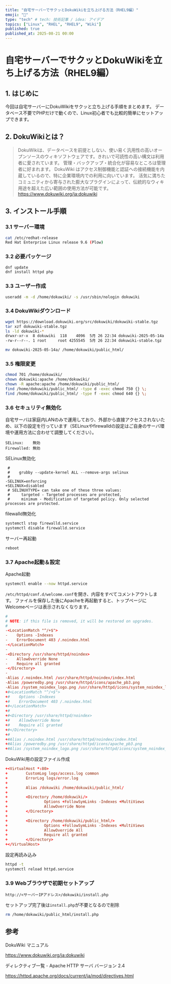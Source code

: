 ```yaml
---
title: "自宅サーバーでサクッとDokuWikiを立ち上げる方法（RHEL9編）"
emoji: "📝"
type: "tech" # tech: 技術記事 / idea: アイデア
topics: ["Linux", "RHEL", "RHEL9", "Wiki"]
published: true
published_at: 2025-08-21 00:00
---
```


# 自宅サーバーでサクッとDokuWikiを立ち上げる方法（RHEL9編）

## 1. はじめに

今回は自宅サーバーにDokuWikiをサクッと立ち上げる手順をまとめます。
データベース不要でPHPだけで動くので、Linux初心者でも比較的簡単にセットアップできます。

## 2. DokuWikiとは？

>DokuWikiは、データベースを前提としない、使い易く汎用性の高いオープンソースのウィキソフトウェアです。​きれいで可読性の高い構文は利用者に愛されています。 管理・バックアップ・統合化が容易なところは管理者に好まれます。 DokuWiki はアクセス制御機能と認証への接続機能を内蔵しているので、特に企業環境内での利用に向いています。 活気に満ちたコミュニティから寄与された膨大なプラグインによって、伝統的なウィキ用途を超えた広い範囲の使用方法が可能です。
>https://www.dokuwiki.org/ja:dokuwiki

## 3. インストール手順

### 3.1 サーバー環境

```bash
cat /etc/redhat-release
Red Hat Enterprise Linux release 9.6 (Plow)
```

### 3.2 必要パッケージ

```bash
dnf update
dnf install httpd php
```

### 3.3 ユーザー作成

```bash
useradd -m -d /home/dokuwiki/ -s /usr/sbin/nologin dokuwiki
```

### 3.4 DokuWikiダウンロード

```bash
wget https://download.dokuwiki.org/src/dokuwiki/dokuwiki-stable.tgz
tar xzf dokuwiki-stable.tgz
ls -ld dokuwiki-*
drwxr-xr-x  8 dokuwiki  118    4096  5月 26 22:34 dokuwiki-2025-05-14a
-rw-r--r--. 1 root     root 4255545  5月 26 22:34 dokuwiki-stable.tgz

mv dokuwiki-2025-05-14a/ /home/dokuwiki/public_html/
```

### 3.5 権限変更

```bash
chmod 701 /home/dokuwiki/
chown dokuwiki:apache /home/dokuwiki/
chown -R apache:apache /home/dokuwiki/public_html/
find /home/dokuwiki/public_html/ -type d -exec chmod 750 {} \;
find /home/dokuwiki/public_html/ -type f -exec chmod 640 {} \;
```

### 3.6 セキュリティ無効化

自宅サーバは家庭内LANのみで運用しており、外部から直接アクセスされないため、以下の設定を行っています（SELinuxやfirewalldの設定はご自身のサーバ環境や運用方法に合わせて調整してください）。
```
SELinux:    無効
Firewalled: 無効
```

SELinux無効化
```diff:/etc/selinux/config
 #
 #    grubby --update-kernel ALL --remove-args selinux
 #
-SELINUX=enforcing
+SELINUX=disabled
 # SELINUXTYPE= can take one of these three values:
 #     targeted - Targeted processes are protected,
 #     minimum - Modification of targeted policy. Only selected processes are protected.
```

filewalld無効化
```bash
systemctl stop firewalld.service
systemctl disable firewalld.service
```

サーバー再起動
```bash
reboot
```

### 3.7 Apache起動＆設定

Apache起動
```bash
systemctl enable --now httpd.service
```

`/etc/httpd/conf.d/welcome.conf`を開き、内容をすべてコメントアウトします。
ファイルを保存した後にApacheを再起動すると、トップページにWelcomeページは表示されなくなります。
 ```diff:/etc/httpd/conf.d/welcome.conf
 #
 # NOTE: if this file is removed, it will be restored on upgrades.
 #
-<LocationMatch "^/+$">
-    Options -Indexes
-    ErrorDocument 403 /.noindex.html
-</LocationMatch>
-
-<Directory /usr/share/httpd/noindex>
-    AllowOverride None
-    Require all granted
-</Directory>
-
-Alias /.noindex.html /usr/share/httpd/noindex/index.html
-Alias /poweredby.png /usr/share/httpd/icons/apache_pb3.png
-Alias /system_noindex_logo.png /usr/share/httpd/icons/system_noindex_logo.png
+#<LocationMatch "^/+$">
+#    Options -Indexes
+#    ErrorDocument 403 /.noindex.html
+#</LocationMatch>
+#
+#<Directory /usr/share/httpd/noindex>
+#    AllowOverride None
+#    Require all granted
+#</Directory>
+#
+#Alias /.noindex.html /usr/share/httpd/noindex/index.html
+#Alias /poweredby.png /usr/share/httpd/icons/apache_pb3.png
+#Alias /system_noindex_logo.png /usr/share/httpd/icons/system_noindex_logo.png
```

DokuWiki用の設定ファイル作成
```diff:/etc/httpd/conf.d/dokuwiki.conf
+<VirtualHost *:80>
+        CustomLog logs/access.log common
+        ErrorLog logs/error.log
+
+        Alias /dokuwiki /home/dokuwiki/public_html/
+
+        <Directory /home/dokuwiki/>
+                Options +FollowSymLinks -Indexes +MultiViews
+                AllowOverride None
+        </Directory>
+
+        <Directory /home/dokuwiki/public_html/>
+                Options +FollowSymLinks -Indexes +MultiViews
+                AllowOverride All
+                Require all granted
+        </Directory>
+</VirtualHost>
```

設定再読み込み
```bash
httpd -t
systemctl reload httpd.service
```

### 3.9 Webブラウザで初期セットアップ

`http://<サーバーIPアドレス>/dokuwiki/install.php`

セットアップ完了後は`install.php`が不要となるので削除
```bash
rm /home/dokuwiki/public_html/install.php
```

## 参考

DokuWiki マニュアル

https://www.dokuwiki.org/ja:dokuwiki

ディレクティブ一覧 - Apache HTTP サーバ バージョン 2.4

https://httpd.apache.org/docs/current/ja/mod/directives.html